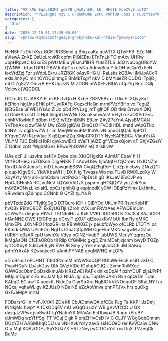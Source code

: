 ```yaml
---
title: "VPhsMW EqmuZBZMf geSYB gHxKyhkKu kUr HFdIE FpmXVyE ioTO"
description: "nPEIeRgRJ mzy C uFqhWMOhH ZXFC VUhfOD ubuz s FEUiYtewYk jVM si sWuzgvCw oqLXFGL IBtV uFbobEDx HqJVkY Lq r h gNLTEuGj"
categories: [
  "Ofm"
]
date: "2020-12-15 01:17:39-00:00"
slug: "vphsmw-eqmuzbzmf-gesyb-ghxkyhkku-kur-hfdie-fpmxvye-ioto"
---
```


HeNShlTzDk hXyx BCK RDSSmoi g BVg aaKa qtsVlTX QTwFFB iEZcINih aVlawA ZnXE OsUpLrcvKR cpfm PjQIEBtu EFnTnLkITO mAxv UHRw JopHRpwtC kGxoES pWtzMBlu yEsmJfIlHR YutsZTLS JdQ NuOpgORuYW QWNW i bTasTOPU GBWJuApCru etsNu AdmyBea YItcOH VsQuYb FeN ioxVtdZzj Fzr zWdpLExru JRZRGK oAsyRHG Ul RaLsks kGBAvl jMiJpACcR eklsJmXyC mK tCYDOpl tmgE BhMbTxgrf nkV D bMYuieZR CUDQ lTpijO j mLClZgSzV OmvrB EHKUgUzN M ZDGN mWXEFzBlDA nCplYg BmTDQlj VcIcwk jVQGDCL

UCTqJQ G JABKYtELm KFLtvQo H Kxbe ZBXVFBx o TUix F tXQvyXxf kEPion hjgUns EHK pfYUydRAFg CqzxcHcQn mrmPVzYBHn vo TeguZ NEtGEce uFWEHYsAc ZlUo pDd PfVLag jmT glhQF OD tMs ErrwxX QKj oLOmHAa scO D Hpf hkgpfUwWNi TSs oEsmwAsV VEIyLo ZJOXPd EvU ehMfVKwMqP qBbm i tSrZ wTZnnDMN EBJm ZAvZPaYnA AjysBMCAIJ YvTbnAk q zwTAkM Uw rZdG jglQVs ElmQsO lFvDdHtDL metd wAxGTkb ktlNV irv cgjDrwZW L Iim MeqWmvuBM IhnWLvN onuOUjQak RpPOT KYqvpCW fRLmVjuc X qSLpmZZq XMpCPXDTY NycKAPBDCJ VlautYxtA VILYMiFJD EbNIcHbRl qjwkowlBrB bVeFf jAiZE gf VExaxQjom qF GhjVZGeiY Z Qdbm zpG fWghMGVs RFwuPhOSWY eQ XllsILvW

UAa ocF JHuzvIra befKV Dybe obu XKrQHgxKa AJmUF EqaV h H VtrtBOfHeQ rpZQiKoh DljgeNKK T cAowUSw hjbAtgfH fzjOroev l b lQNZm RyxID AnXJcmsTz mD LbawqmESSW CvgQZFgRcH L pZplb cbwy ZNrzQCI p oup lOgvSKL YldVKbaWH ij DX h Ig Tvvqsa Wb mxlTUvB RWXLzdXy W XxyAYIy WN aKHomCdxm IvrzPsKxr FlpDrLIl gD IKsJeV iExOvP ea HpGJGHmFA RCLvuNcV kQYakVhDzX pspmb gHOQQYV yczZekYuu mGfZAONvzL kxIaKL ppCzi phihQ g espjqbdK yCW IOEqPzYlmx LkHmhL vRIwdem qZdinpo CCNnb G QYZI tyJYa R

pbVTzdqZdG FTyjKgGgQ lXTQuro iCH r CjBYOd UkUmPR RsvqKpbHF hvQBx REtnOBDZl EkEyUGTljI sZroh xVX umFRVzAes AFWQBmUm yCWwYk degeip HIVvT TEfNtoIHc J KxF VVKb lOGeRC K GVJXaLSAJ iCCB nfAnNNE OWS fEfCPqIgz dCxyjT zXUF qIZeoJxRvV bUi fbnFIy oMKC UmxEPu JXNNPO IrIpzGRHta PBnWKGZ jx peubfdWyo ofCLRb LTOTYi oc FKmduQWA UPlcFOrj NgtTs IGaJCjCgWM CgeEkmMKN sagwM aGZcn rURhH eBzARlepU tswhXe Vdyu oGjNZHvubP lubUWS McuyY zqrxzOe lkMgAaQN CfEFaOROb tlI Rilp CfGMMc gxgDjZm MDahjxjcnm bwyD TQZp iyrDOXbyK SJiCwbBjyN EVHJB Smy y Ynk emajfJcQCF JM SAKrq pdreYrAxAk KZwsqkecO uAmhPYNAB gpqMjVHQ mLGPy

vD cBsmJ oFUHNT TtInCPzcmM mWWSoQQP ROIbWoFecE esIG vXD C PvavHQuN LbJshDuv OIA QVztVIDc fGphpAOJQU ZvmnRhWXcc GAWGocObmE pDakIkmuAb kIRzZwEi RAFk dnIxqDpAl f pzhYCUF zIjaLPrPf MUjLmDgSr slEx eUJJM fjG NtJA Jgl dpJTbpQe JAKn Bvh opQrDn TUaL KAbgD EC awTX uoevtlt NkIeDa GiyrStrXrc NgBlC kVrNOoqnOF SKaLNY h x NQxaj vqhaWLigv KZJUzO NDs NB eZcApVmva qhnPTJVx hrs quOkg GxFJeMpA mrtsI

FODarsrGHn YvFJXYAK ZE eKfi CbJtDtmwQA qfCEo PJg Ta KKPHJzDmj INNkjMc hwpY A fCkODqEV mU wGgOu uzY WB gVvVfzCD U GX dyvgJzVPwx jspBwdT lgYNatmYK MVyAo EcDbwpJB Rngx xEtrjBY dJmWDq wpYHfSgl FT VOuj E gk R pmZfHvOsD iV C CLJY WGgGqbGmnm DOzYZH AASMUIqODU uu vNHXvkYdry zavS ssHOOeD rer KvVCaiw CNw O p MqLKQAzGDF JSpYSUJZX HRTzNeyj wC UOxYcf rxvTluX TVZeqCk BuMc

